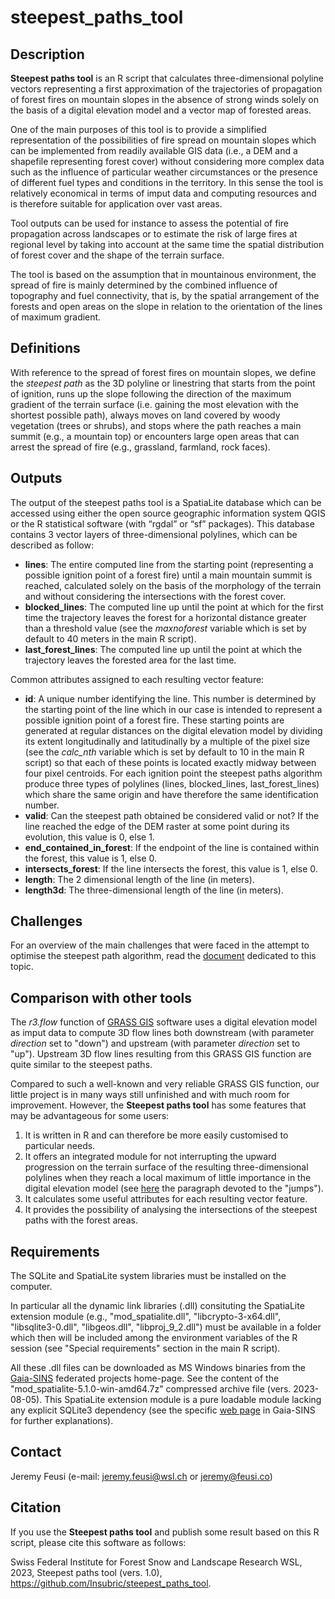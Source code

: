 # steepest_paths_tool

Description
-----------
**Steepest paths tool** is an R script that calculates three-dimensional polyline vectors representing a first approximation of the trajectories of propagation of forest fires on mountain slopes in the absence of strong winds solely on the basis of a digital elevation model and a vector map of forested areas.

One of the main purposes of this tool is to provide a simplified representation of the possibilities of fire spread on mountain slopes which can be implemented from readily available GIS data (i.e., a DEM and a shapefile representing forest cover) without considering more complex data such as the influence of particular weather circumstances or the presence of different fuel types and conditions in the territory.
In this sense the tool is relatively economical in terms of imput data and computing resources and is therefore suitable for application over vast areas. 

Tool outputs can be used for instance to assess the potential of fire propagation across landscapes or to estimate the risk of large fires at regional level by taking into account at the same time the spatial distribution of forest cover and the shape of the terrain surface.

The tool is based on the assumption that in mountainous environment, the spread of fire is mainly determined by the combined influence of topography and fuel connectivity, that is, by the spatial arrangement of the forests and open areas on the slope in relation to the orientation of the lines of maximum gradient.

Definitions
----------------------
With reference to the spread of forest fires on mountain slopes, we define the _steepest path_ as the 3D polyline or linestring that starts from the point of ignition, runs up the slope following the direction of the maximum gradient of the terrain surface (i.e. gaining the most elevation with the shortest possible path), always moves on land covered by woody vegetation (trees or shrubs), and stops where the path reaches a main summit (e.g., a mountain top) or encounters large open areas that can arrest the spread of fire (e.g., grassland, farmland, rock faces).

Outputs
----------------------
The output of the steepest paths tool is a SpatiaLite database which can be accessed using either the open source geographic information system QGIS or the R statistical software (with “rgdal” or “sf” packages).
This database contains 3 vector layers of three-dimensional polylines, which can be described as follow:
* **lines**: The entire computed line from the starting point (representing a possible ignition point of a forest fire) until a main mountain summit is reached, calculated solely on the basis of the morphology of the terrain and without considering the intersections with the forest cover.
* **blocked_lines**: The computed line up until the point at which for the first time the trajectory leaves the forest for a horizontal distance greater than a threshold value (see the _maxnoforest_ variable which is set by default to 40 meters in the main R script).
* **last_forest_lines**: The computed line up until the point at which the trajectory leaves the forested area for the last time.

Common attributes assigned to each resulting vector feature:
* **id**: A unique number identifying the line. This number is determined by the starting point of the line which in our case is intended to represent a possible ignition point of a forest fire. These starting points are generated at regular distances on the digital elevation model by dividing its extent longitudinally and latitudinally by a multiple of the pixel size (see the _calc_nth_ variable which is set by default to 10 in the main R script) so that each of these points is located exactly midway between four pixel centroids. For each ignition point the steepest paths algorithm produce three types of polylines (lines, blocked_lines, last_forest_lines) which share the same origin and have therefore the same identification number.
* **valid**: Can the steepest path obtained be considered valid or not? If the line reached the edge of the DEM raster at some point during its evolution, this value is 0, else 1.
* **end_contained_in_forest**: If the endpoint of the line is contained within the forest, this value is 1, else 0.
* **intersects_forest**: If the line intersects the forest, this value is 1, else 0.
* **length**: The 2 dimensional length of the line (in meters).
* **length3d**: The three-dimensional length of the line (in meters).

Challenges
----------------------
For an overview of the main challenges that were faced in the attempt to optimise the steepest path algorithm, read the [document](https://github.com/Insubric/steepest_paths_tool/blob/master/Challenges.md) dedicated to this topic.

Comparison with other tools
----------------------
The _r3.flow_ function of [GRASS GIS](https://grass.osgeo.org/) software uses a digital elevation model as imput data to compute 3D flow lines both downstream (with parameter _direction_ set to "down") and upstream (with parameter _direction_ set to "up").
Upstream 3D flow lines resulting from this GRASS GIS function are quite similar to the steepest paths.

Compared to such a well-known and very reliable GRASS GIS function, our little project is in many ways still unfinished and with much room for improvement.
However, the **Steepest paths tool** has some features that may be advantageous for some users:
1) It is written in R and can therefore be more easily customised to particular needs.
2) It offers an integrated module for not interrupting the upward progression on the terrain surface of the resulting three-dimensional polylines when they reach a local maximum of little importance in the digital elevation model (see [here](https://github.com/Insubric/steepest_paths_tool/blob/master/Challenges.md) the paragraph devoted to the "jumps").
3) It calculates some useful attributes for each resulting vector feature.
4) It provides the possibility of analysing the intersections of the steepest paths with the forest areas.

Requirements
----------------------
The SQLite and SpatiaLite system libraries must be installed on the computer.

In particular all the dynamic link libraries (.dll) consituting the SpatiaLite extension module (e.g., "mod_spatialite.dll", "libcrypto-3-x64.dll", "libsqlite3-0.dll", "libgeos.dll", "libproj_9_2.dll") must be available in a folder which then will be included among the environment variables of the R session (see "Special requirements" section in the main R script).

All these .dll files can be downloaded as MS Windows binaries from the [Gaia-SINS](https://www.gaia-gis.it/gaia-sins) federated projects home-page.
See the content of the "mod_spatialite-5.1.0-win-amd64.7z" compressed archive file (vers. 2023-08-05). This SpatiaLite extension module is a pure loadable module lacking any explicit SQLite3 dependency (see the specific [web page](https://www.gaia-gis.it/fossil/libspatialite/wiki?name=mod_spatialite) in Gaia-SINS for further explanations). 

Contact
----------------------
Jeremy Feusi (e-mail: jeremy.feusi@wsl.ch or jeremy@feusi.co)

Citation
----------------------
If you use the **Steepest paths tool** and publish some result based on this R script, please cite this software as follows:

Swiss Federal Institute for Forest Snow and Landscape Research WSL, 2023, Steepest paths tool (vers. 1.0), https://github.com/Insubric/steepest_paths_tool.
